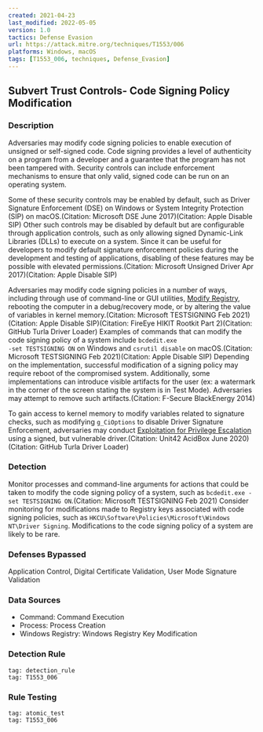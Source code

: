 ```yaml
---
created: 2021-04-23
last_modified: 2022-05-05
version: 1.0
tactics: Defense Evasion
url: https://attack.mitre.org/techniques/T1553/006
platforms: Windows, macOS
tags: [T1553_006, techniques, Defense_Evasion]
---
```


## Subvert Trust Controls- Code Signing Policy Modification

### Description

Adversaries may modify code signing policies to enable execution of unsigned or self-signed code. Code signing provides a level of authenticity on a program from a developer and a guarantee that the program has not been tampered with. Security controls can include enforcement mechanisms to ensure that only valid, signed code can be run on an operating system. 

Some of these security controls may be enabled by default, such as Driver Signature Enforcement (DSE) on Windows or System Integrity Protection (SIP) on macOS.(Citation: Microsoft DSE June 2017)(Citation: Apple Disable SIP) Other such controls may be disabled by default but are configurable through application controls, such as only allowing signed Dynamic-Link Libraries (DLLs) to execute on a system. Since it can be useful for developers to modify default signature enforcement policies during the development and testing of applications, disabling of these features may be possible with elevated permissions.(Citation: Microsoft Unsigned Driver Apr 2017)(Citation: Apple Disable SIP)

Adversaries may modify code signing policies in a number of ways, including through use of command-line or GUI utilities, [Modify Registry](https://attack.mitre.org/techniques/T1112), rebooting the computer in a debug/recovery mode, or by altering the value of variables in kernel memory.(Citation: Microsoft TESTSIGNING Feb 2021)(Citation: Apple Disable SIP)(Citation: FireEye HIKIT Rootkit Part 2)(Citation: GitHub Turla Driver Loader) Examples of commands that can modify the code signing policy of a system include <code>bcdedit.exe -set TESTSIGNING ON</code> on Windows and <code>csrutil disable</code> on macOS.(Citation: Microsoft TESTSIGNING Feb 2021)(Citation: Apple Disable SIP) Depending on the implementation, successful modification of a signing policy may require reboot of the compromised system. Additionally, some implementations can introduce visible artifacts for the user (ex: a watermark in the corner of the screen stating the system is in Test Mode). Adversaries may attempt to remove such artifacts.(Citation: F-Secure BlackEnergy 2014)

To gain access to kernel memory to modify variables related to signature checks, such as modifying <code>g_CiOptions</code> to disable Driver Signature Enforcement, adversaries may conduct [Exploitation for Privilege Escalation](https://attack.mitre.org/techniques/T1068) using a signed, but vulnerable driver.(Citation: Unit42 AcidBox June 2020)(Citation: GitHub Turla Driver Loader)

### Detection

Monitor processes and command-line arguments for actions that could be taken to modify the code signing policy of a system, such as <code>bcdedit.exe -set TESTSIGNING ON</code>.(Citation: Microsoft TESTSIGNING Feb 2021) Consider monitoring for modifications made to Registry keys associated with code signing policies, such as <code>HKCU\Software\Policies\Microsoft\Windows NT\Driver Signing</code>. Modifications to the code signing policy of a system are likely to be rare.

### Defenses Bypassed

Application Control, Digital Certificate Validation, User Mode Signature Validation

### Data Sources

  - Command: Command Execution
  -  Process: Process Creation
  -  Windows Registry: Windows Registry Key Modification
### Detection Rule

```query
tag: detection_rule
tag: T1553_006
```

### Rule Testing

```query
tag: atomic_test
tag: T1553_006
```
